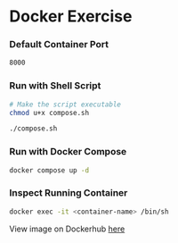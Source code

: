 # Docker Exercise

### Default Container Port
``` bash
8000
```

### Run with Shell Script
``` bash
# Make the script executable
chmod u+x compose.sh

./compose.sh
```

### Run with Docker Compose
``` bash
docker compose up -d
```

### Inspect Running Container
``` bash
docker exec -it <container-name> /bin/sh
```

View image on Dockerhub [ here](https://hub.docker.com/r/theresa01/ppe)
